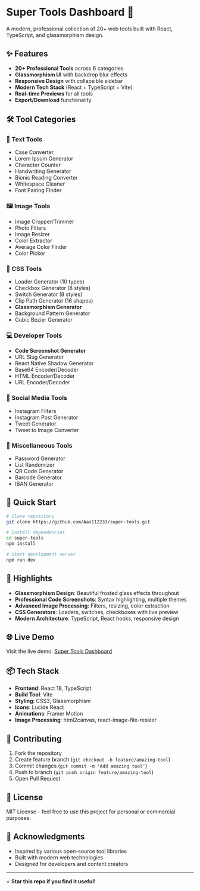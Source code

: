 # Super Tools Dashboard 🚀

A modern, professional collection of 20+ web tools built with React, TypeScript, and glassmorphism design.

## ✨ Features

- **20+ Professional Tools** across 6 categories
- **Glassmorphism UI** with backdrop blur effects
- **Responsive Design** with collapsible sidebar
- **Modern Tech Stack** (React + TypeScript + Vite)
- **Real-time Previews** for all tools
- **Export/Download** functionality

## 🛠️ Tool Categories

### 📝 Text Tools
- Case Converter
- Lorem Ipsum Generator
- Character Counter
- Handwriting Generator
- Bionic Reading Converter
- Whitespace Cleaner
- Font Pairing Finder

### 🖼️ Image Tools
- Image Cropper/Trimmer
- Photo Filters
- Image Resizer
- Color Extractor
- Average Color Finder
- Color Picker

### 🎨 CSS Tools
- Loader Generator (10 types)
- Checkbox Generator (8 styles)
- Switch Generator (8 styles)
- Clip Path Generator (16 shapes)
- **Glassmorphism Generator**
- Background Pattern Generator
- Cubic Bezier Generator

### 💻 Developer Tools
- **Code Screenshot Generator**
- URL Slug Generator
- React Native Shadow Generator
- Base64 Encoder/Decoder
- HTML Encoder/Decoder
- URL Encoder/Decoder

### 📱 Social Media Tools
- Instagram Filters
- Instagram Post Generator
- Tweet Generator
- Tweet to Image Converter

### 🔧 Miscellaneous Tools
- Password Generator
- List Randomizer
- QR Code Generator
- Barcode Generator
- IBAN Generator

## 🚀 Quick Start

```bash
# Clone repository
git clone https://github.com/Aas112233/super-tools.git

# Install dependencies
cd super-tools
npm install

# Start development server
npm run dev
```

## 🎯 Highlights

- **Glassmorphism Design**: Beautiful frosted glass effects throughout
- **Professional Code Screenshots**: Syntax highlighting, multiple themes
- **Advanced Image Processing**: Filters, resizing, color extraction
- **CSS Generators**: Loaders, switches, checkboxes with live preview
- **Modern Architecture**: TypeScript, React hooks, responsive design

## 🌐 Live Demo

Visit the live demo: [Super Tools Dashboard](https://your-demo-link.com)

## 📦 Tech Stack

- **Frontend**: React 18, TypeScript
- **Build Tool**: Vite
- **Styling**: CSS3, Glassmorphism
- **Icons**: Lucide React
- **Animations**: Framer Motion
- **Image Processing**: html2canvas, react-image-file-resizer

## 🤝 Contributing

1. Fork the repository
2. Create feature branch (`git checkout -b feature/amazing-tool`)
3. Commit changes (`git commit -m 'Add amazing tool'`)
4. Push to branch (`git push origin feature/amazing-tool`)
5. Open Pull Request

## 📄 License

MIT License - feel free to use this project for personal or commercial purposes.

## 🙏 Acknowledgments

- Inspired by various open-source tool libraries
- Built with modern web technologies
- Designed for developers and content creators

---

⭐ **Star this repo if you find it useful!**